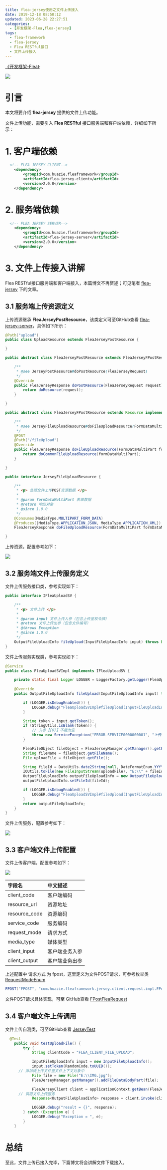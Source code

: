 ```yaml
---
title: flea-jersey使用之文件上传接入
date: 2019-12-18 08:50:12
updated: 2023-06-28 22:27:51
categories:
  - [开发框架-Flea,flea-jersey]
tags:
  - flea-framework
  - flea-jersey
  - Flea RESTful接口
  - 文件上传接入
---
```


[《开发框架-Flea》](/categories/开发框架-Flea/)

![](/images/flea-logo.png)

# 引言
本文将要介绍 **flea-jersey** 提供的文件上传功能。

文件上传功能，需要引入 **Flea RESTful** 接口服务端和客户端依赖，详细如下所示：

# 1. 客户端依赖
```xml
  <!-- FLEA JERSEY CLIENT-->
    <dependency>
        <groupId>com.huazie.fleaframework</groupId>
        <artifactId>flea-jersey-client</artifactId>
        <version>2.0.0</version>
    </dependency>
```

# 2. 服务端依赖
```xml
  <!-- FLEA JERSEY SERVER-->
    <dependency>
        <groupId>com.huazie.fleaframework</groupId>
        <artifactId>flea-jersey-server</artifactId>
        <version>2.0.0</version>
    </dependency>
```

# 3. 文件上传接入讲解
Flea RESTful接口服务端和客户端接入，本篇博文不再赘述；可见笔者 [flea-jersey](/categories/开发框架-Flea/flea-jersey/) 下的文章。

## 3.1 服务端上传资源定义
上传资源继承 **FleaJerseyPostResource**，该类定义可至GitHub查看  [flea-jersey-server](https://github.com/Huazie/flea-framework/tree/dev/flea-jersey/flea-jersey-server)，具体如下所示：

```java
@Path("upload")
public class UploadResource extends FleaJerseyPostResource {

}
```

```java
public abstract class FleaJerseyPostResource extends FleaJerseyFPostResource implements JerseyPostResource {

    /**
     * @see JerseyPostResource#doPostResource(FleaJerseyRequest)
     */
    @Override
    public FleaJerseyResponse doPostResource(FleaJerseyRequest request) {
        return doResource(request);
    }

}
```

```java
public abstract class FleaJerseyFPostResource extends Resource implements JerseyFileUploadResource {

    /**
     * @see JerseyFileUploadResource#doFileUploadResource(FormDataMultiPart)
     */
    @POST
    @Path("/fileUpload")
    @Override
    public FleaJerseyResponse doFileUploadResource(FormDataMultiPart formDataMultiPart) {
        return doCommonFileUploadResource(formDataMultiPart);
    }

}
```

```java
public interface JerseyFileUploadResource {

    /**
     * <p> 处理文件上传POST资源数据 </p>
     *
     * @param formDataMultiPart 表单数据
     * @return 响应对象
     * @since 1.0.0
     */
    @Consumes(MediaType.MULTIPART_FORM_DATA)
    @Produces({MediaType.APPLICATION_JSON, MediaType.APPLICATION_XML})
    FleaJerseyResponse doFileUploadResource(FormDataMultiPart formDataMultiPart);

}
```

上传资源，配置参考如下：

![](flea-jersey-resource.png)

## 3.2 服务端文件上传服务定义
文件上传服务接口类，参考实现如下：

```java
public interface IFleaUploadSV {

    /**
     * <p> 文件上传 </p>
     *
     * @param input 文件上传入参（包含上传鉴权令牌）
     * @return 文件上传出参（包含文件编号）
     * @throws Exception
     * @since 1.0.0
     */
    OutputFileUploadInfo fileUpload(InputFileUploadInfo input) throws Exception;
}
```
文件上传服务实现类，参考实现如下：

```java
@Service
public class FleaUploadSVImpl implements IFleaUploadSV {

    private static final Logger LOGGER = LoggerFactory.getLogger(FleaUploadSVImpl.class);
    
    @Override
    public OutputFileUploadInfo fileUpload(InputFileUploadInfo input) throws Exception {

        if (LOGGER.isDebugEnabled()) {
            LOGGER.debug("FleaUploadSVImpl#fileUpload(InputFileUploadInfo) Start");
        }

        String token = input.getToken();
        if (StringUtils.isBlank(token)) {
            // 入参【{0}】不能为空
            throw new ServiceException("ERROR-SERVICE0000000001", "上传鉴权令牌【token】");
        }

        FleaFileObject fileObject = FleaJerseyManager.getManager().getFileObject();
        String fileName = fileObject.getFileName();
        File uploadFile = fileObject.getFile();

        String fileId = DateUtils.date2String(null, DateFormatEnum.YYYYMMDD) + RandomCode.toUUID();
        IOUtils.toFile(new FileInputStream(uploadFile), "E:\\" + fileId + "_" +fileName);
        OutputFileUploadInfo outputFileUploadInfo = new OutputFileUploadInfo();
        outputFileUploadInfo.setFileId(fileId);

        if (LOGGER.isDebugEnabled()) {
            LOGGER.debug("FleaUploadSVImpl#fileUpload(InputFileUploadInfo) Start");
        }
        return outputFileUploadInfo;
    }
}
```
文件上传服务，配置参考如下：

![](flea-jersey-res-service.png)

## 3.3 客户端文件上传配置
文件上传客户端，配置参考如下：

![](flea-jersey-res-client.png)

|   字段名                |    中文描述        |
|:------------------------|:----------------------|
|client_code          | 客户端编码          |
|resource_url        | 资源地址             |
|resource_code     | 资源编码            |
|service_code        | 服务编码             |
|request_mode      | 请求方式       |
|media_type          | 媒体类型            |
|client_input        |  客户端业务入参  |
|client_output      |  客户端业务出参  |

上述配置中 请求方式 为 fpost，这里定义为文件POST请求，可参考枚举类 [RequestModeEnum](https://github.com/Huazie/flea-frame/blob/master/flea-frame-jersey/flea-frame-jersey-client/src/main/java/com/huazie/frame/jersey/client/request/RequestModeEnum.java)

```java
FPOST("FPOST", "com.huazie.fleaframework.jersey.client.request.impl.FPostFleaRequest", "文件POST请求")
```
文件POST请求具体实现，可至 GitHub查看 [FPostFleaRequest](https://github.com/Huazie/flea-framework/blob/dev/flea-jersey/flea-jersey-client/src/main/java/com/huazie/fleaframework/jersey/client/request/impl/FPostFleaRequest.java)

## 3.4 客户端文件上传调用
文件上传自测类，可至GitHub查看 [JerseyTest](https://github.com/Huazie/flea-framework/blob/dev/flea-jersey/flea-jersey-client/src/test/java/com/huazie/fleaframework/jersey/client/resource/JerseyTest.java)

```java
  @Test
    public void testUploadFile() {
        try {
            String clientCode = "FLEA_CLIENT_FILE_UPLOAD";

            InputFileUploadInfo input = new InputFileUploadInfo();
            input.setToken(RandomCode.toUUID());
      // 添加待上传文件至文件上下文对象中
            File file = new File("E:\\IMG.jpg");
            FleaJerseyManager.getManager().addFileDataBodyPart(file);

            FleaJerseyClient client = applicationContext.getBean(FleaJerseyClient.class);
      // 调用文件上传服务
            Response<OutputFileUploadInfo> response = client.invoke(clientCode, input, OutputFileUploadInfo.class);

            LOGGER.debug("result = {}", response);
        } catch (Exception e) {
            LOGGER.debug("Exception = ", e);
        }
    }
```

# 总结

至此，文件上传已接入完毕，下篇博文将会讲解文件下载接入。


